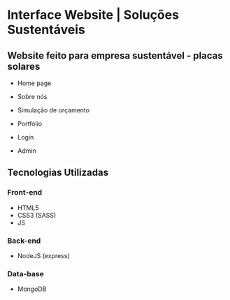 # Interface Website | Soluções Sustentáveis

## Website feito para empresa sustentável - placas solares
- Home page 
- Sobre nós
- Simulação de orçamento
- Portfólio

- Login
- Admin

## Tecnologias Utilizadas

### Front-end
- HTML5
- CSS3 (SASS)
- JS

### Back-end
- NodeJS (express)

### Data-base
- MongoDB
